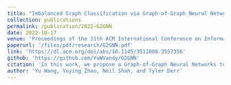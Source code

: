 ```yaml
---
title: "Imbalanced Graph Classification via Graph-of-Graph Neural Networks"
collection: publications
permalink: /publication/2022-G2GNN
date: 2022-10-17
venue: 'Proceedings of the 31th ACM International Conference on Information & Knowledge Management'
paperurl: '/files/pdf/research/G2GNN.pdf'
link: 'https://dl.acm.org/doi/abs/10.1145/3511808.3557356'
github: 'https://github.com/YuWVandy/G2GNN'
citation: 'In this work, we propose a Graph-of-Graph Neural Networks to imitate the mixup embedding fusion strategy in the topological space for deriving novel supervision and better perform imbalanced graph classification'
author: 'Yu Wang, Yuying Zhao, Neil Shah, and Tyler Derr'
---
```

